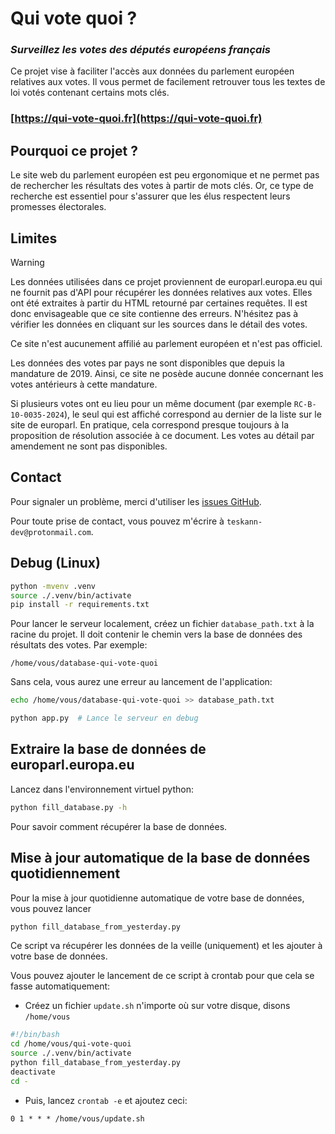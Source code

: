 # Qui vote quoi ?

### *Surveillez les votes des députés européens français*

Ce projet vise à faciliter l'accès aux données du parlement européen relatives aux votes. Il vous permet de facilement retrouver tous les textes de loi votés contenant certains mots clés.

### [https://qui-vote-quoi.fr](https://qui-vote-quoi.fr)

## Pourquoi ce projet ?

Le site web du parlement européen est peu ergonomique et ne permet pas de rechercher les résultats des votes à partir de mots clés. Or, ce type de recherche est essentiel pour s'assurer que les élus respectent leurs promesses électorales.

## Limites

> [!WARNING]  
> Les données utilisées dans ce projet proviennent de europarl.europa.eu qui ne fournit pas d'API pour récupérer les données relatives aux votes. Elles ont été extraites à partir du HTML retourné par certaines requêtes. Il est donc envisageable que ce site contienne des erreurs. N'hésitez pas à vérifier les données en cliquant sur les sources dans le détail des votes.
>
> Ce site n'est aucunement affilié au parlement européen et n'est pas officiel.

Les données des votes par pays ne sont disponibles que depuis la mandature de 2019. Ainsi, ce site ne posède aucune donnée concernant les votes antérieurs à cette mandature.

Si plusieurs votes ont eu lieu pour un même document (par exemple `RC-B-10-0035-2024`), le seul qui est affiché correspond au dernier de la liste sur le site de europarl. En pratique, cela correspond presque toujours à la proposition de résolution associée à ce document. Les votes au détail par amendement ne sont pas disponibles.

## Contact

Pour signaler un problème, merci d'utiliser les [issues GitHub](./issues).

Pour toute prise de contact, vous pouvez m'écrire à `teskann-dev@protonmail.com`.

## Debug (Linux)

```bash
python -mvenv .venv
source ./.venv/bin/activate
pip install -r requirements.txt
```

Pour lancer le serveur localement, créez un fichier `database_path.txt` à la racine du projet.
Il doit contenir le chemin vers la base de données des résultats des votes. Par exemple:
```text
/home/vous/database-qui-vote-quoi
```
Sans cela, vous aurez une erreur au lancement de l'application:

```bash
echo /home/vous/database-qui-vote-quoi >> database_path.txt
```

```bash
python app.py  # Lance le serveur en debug
```
## Extraire la base de données de europarl.europa.eu

Lancez dans l'environnement virtuel python:
```bash
python fill_database.py -h
```
Pour savoir comment récupérer la base de données.

## Mise à jour automatique de la base de données quotidiennement

Pour la mise à jour quotidienne automatique de votre base de données, vous pouvez lancer
```bash
python fill_database_from_yesterday.py
```

Ce script va récupérer les données de la veille (uniquement) et les ajouter à votre base de données.

Vous pouvez ajouter le lancement de ce script à crontab pour que cela se fasse automatiquement:

- Créez un fichier `update.sh` n'importe où sur votre disque, disons `/home/vous`
```bash
#!/bin/bash
cd /home/vous/qui-vote-quoi
source ./.venv/bin/activate
python fill_database_from_yesterday.py
deactivate
cd -
```

- Puis, lancez `crontab -e` et ajoutez ceci:

```cron
0 1 * * * /home/vous/update.sh
```